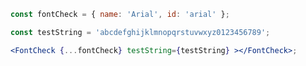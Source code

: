 <!-- # FontCheck -->

```jsx
const fontCheck = { name: 'Arial', id: 'arial' };

const testString = 'abcdefghijklmnopqrstuvwxyz0123456789';

<FontCheck {...fontCheck} testString={testString} ></FontCheck>;
```